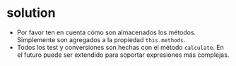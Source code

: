 # solution

* Por favor ten en cuenta cómo son almacenados los métodos. Simplemente son agregados a la propiedad `this.methods`.
* Todos los test y conversiones son hechas con el método `calculate`. En el futuro puede ser extendido para soportar expresiones más complejas.

